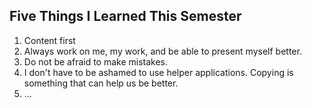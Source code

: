 ## Five Things I Learned This Semester

1. Content first
2. Always work on me, my work, and be able to present myself better.
3. Do not be afraid to make mistakes.
4. I don't have to be ashamed to use helper applications. Copying is something that can help us be better.
5. …
